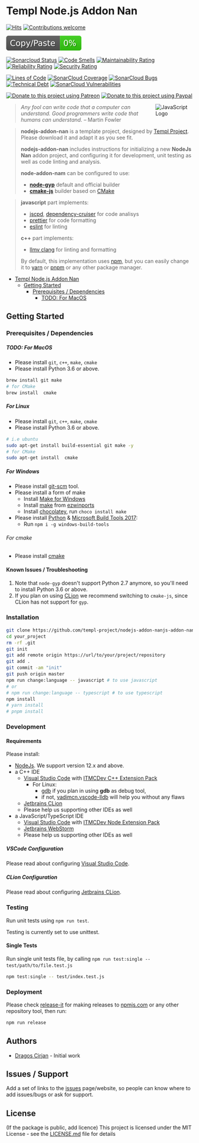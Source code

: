 # Templ Node.js Addon Nan

<!-- https://hits.seeyoufarm.com/ -->
[![Hits](https://hits.seeyoufarm.com/api/count/incr/badge.svg?url=https%3A%2F%2Fgithub.com%2Ftempl-project%2Fnode&count_bg=%2379C83D&title_bg=%23555555&icon=&icon_color=%23E7E7E7&title=hits&edge_flat=false)](https://hits.seeyoufarm.com)
[![Contributions welcome](https://img.shields.io/badge/contributions-welcome-brightgreen.svg?style=flat)](https://github.com/templ-project/nodejs-addon-nan/issues)

![JSCPD](.jscpd/jscpd-badge.svg?raw=true)

<!-- [![TravisCI](https://travis-ci.org/templ-project/nodejs-addon-nan.svg?branch=master)](https://travis-ci.org/templ-project/nodejs-addon-nan) -->
<!-- CI Badges -->
<!-- [![CircleCI](https://circleci.com/gh/templ-project/nodejs-addon-nan.svg?style=shield)](https://circleci.com/gh/templ-project/nodejs-addon-nan) -->

[![Sonarcloud Status](https://sonarcloud.io/api/project_badges/measure?project=templ-project_nodejs-addon-nan&metric=alert_status)](https://sonarcloud.io/dashboard?id=templ-project_nodejs-addon-nan)
[![Code Smells](https://sonarcloud.io/api/project_badges/measure?project=templ-project_nodejs-addon-nan&metric=code_smells)](https://sonarcloud.io/dashboard?id=templ-project_nodejs-addon-nan)
[![Maintainability Rating](https://sonarcloud.io/api/project_badges/measure?project=templ-project_nodejs-addon-nan&metric=sqale_rating)](https://sonarcloud.io/dashboard?id=templ-project_nodejs-addon-nan)
[![Reliability Rating](https://sonarcloud.io/api/project_badges/measure?project=templ-project_nodejs-addon-nan&metric=reliability_rating)](https://sonarcloud.io/dashboard?id=templ-project_nodejs-addon-nan)
[![Security Rating](https://sonarcloud.io/api/project_badges/measure?project=templ-project_nodejs-addon-nan&metric=security_rating)](https://sonarcloud.io/dashboard?id=templ-project_nodejs-addon-nan)

[![Lines of Code](https://sonarcloud.io/api/project_badges/measure?project=templ-project_nodejs-addon-nan&metric=ncloc)](https://sonarcloud.io/dashboard?id=templ-project_nodejs-addon-nan)
[![SonarCloud Coverage](https://sonarcloud.io/api/project_badges/measure?project=templ-project_nodejs-addon-nan&metric=coverage)](https://sonarcloud.io/component_measures/metric/coverage/list?id=templ-project_nodejs-addon-nan)
[![SonarCloud Bugs](https://sonarcloud.io/api/project_badges/measure?project=templ-project_nodejs-addon-nan&metric=bugs)](https://sonarcloud.io/component_measures/metric/reliability_rating/list?id=templ-project_nodejs-addon-nan)
[![Technical Debt](https://sonarcloud.io/api/project_badges/measure?project=templ-project_nodejs-addon-nan&metric=sqale_index)](https://sonarcloud.io/dashboard?id=templ-project_nodejs-addon-nan)
[![SonarCloud Vulnerabilities](https://sonarcloud.io/api/project_badges/measure?project=templ-project_nodejs-addon-nan&metric=vulnerabilities)](https://sonarcloud.io/component_measures/metric/security_rating/list?id=templ-project_nodejs-addon-nan)

<!-- Donation Badges -->
[![Donate to this project using Patreon](https://img.shields.io/badge/patreon-donate-yellow.svg)](https://patreon.com/dragoscirjan)
[![Donate to this project using Paypal](https://img.shields.io/badge/paypal-donate-yellow.svg)](https://www.paypal.com/cgi-bin/webscr?cmd=_s-xclick&hosted_button_id=QBP6DEBJDEMV2&source=url)
<!--
[![Donate to this project using Flattr](https://img.shields.io/badge/flattr-donate-yellow.svg)](https://flattr.com/profile/balupton)
[![Donate to this project using Liberapay](https://img.shields.io/badge/liberapay-donate-yellow.svg)](https://liberapay.com/dragoscirjan)
[![Donate to this project using Thanks App](https://img.shields.io/badge/thanksapp-donate-yellow.svg)](https://givethanks.app/donate/npm/badges)
[![Donate to this project using Boost Lab](https://img.shields.io/badge/boostlab-donate-yellow.svg)](https://boost-lab.app/dragoscirjan/badges)
[![Donate to this project using Buy Me A Coffee](https://img.shields.io/badge/buy%20me%20a%20coffee-donate-yellow.svg)](https://buymeacoffee.com/balupton)
[![Donate to this project using Open Collective](https://img.shields.io/badge/open%20collective-donate-yellow.svg)](https://opencollective.com/dragoscirjan)
[![Donate to this project using Cryptocurrency](https://img.shields.io/badge/crypto-donate-yellow.svg)](https://dragoscirjan.me/crypto)
[![Donate to this project using Paypal](https://img.shields.io/badge/paypal-donate-yellow.svg)](https://dragoscirjan.me/paypal)
[![Buy an item on our wishlist for us](https://img.shields.io/badge/wishlist-donate-yellow.svg)](https://dragoscirjan.me/wishlist)
-->

<img alt="JavaScript Logo" src="https://github.com/templ-project/nodejs-addon-nanjs-addon-nan/blob/master/javascript.svg?raw=true" width="20%" align="right" />

<!-- Project Description Starts Here -->


> *Any fool can write code that a computer can understand. Good programmers write code that humans can understand.* – Martin Fowler

> **nodejs-addon-nan** is a template project, designed by [Templ Project](http://templ-project.github.io). Please download it and adapt it as you see fit.
>
> **nodejs-addon-nan** includes instructions for initializing a new
> **NodeJs Nan** addon project, and configuring it for development, unit
> testing as well as code linting and analysis.
> 
> **node-addon-nam** can be configured to use:
> * **[node-gyp](https://www.npmjs.com/package/node-gyp)** default and official builder 
> * **[cmake-js](https://www.npmjs.com/package/cmake-js)** builder based on [CMake](https://cmake.org/) 
<!-- > * **[xmake](https://www.npmjs.com/package/xmake)** builder based on [xmake](https://xmake.io/)  -->
>
> **javascript** part implements:
> - [jscpd](https://github.com/kucherenko/jscpd), [dependency-cruiser](https://github.com/sverweij/dependency-cruiser) for code analisys
> - [prettier](https://prettier.io/) for code formatting
> - [eslint](https://eslint.org/) for linting
>
> **c++** part implements:
> - [llmv clang](https://clang.llvm.org/) for linting and formatting
>
> By default, this implementation uses [npm](https://www.npmjs.com/), but you can easily change it to [yarn](https://yarnpkg.com/) or [pnpm](https://pnpm.js.org/) or any other package manager. 

<!-- TOC -->

- [Templ Node.js Addon Nan](#templ-nodejs-addon-nan)
  - [Getting Started](#getting-started)
    - [Prerequisites / Dependencies](#prerequisites--dependencies)
        - [TODO: For MacOS](#todo-for-macos)

<!-- /TOC -->

## Getting Started

### Prerequisites / Dependencies

##### TODO: For MacOS

- Please install `git`, `c++`, `make`, `cmake` <!--or ~~`xmake`~~-->
- Please install Python 3.6 or above.

```bash
brew install git make
# for CMake
brew install  cmake
```
<!-- # for xmake
bash <(curl -fsSL https://xmake.io/shget.text)
``` -->
##### For Linux

- Please install `git`, `c++`, `make`, `cmake` <!--or ~~`xmake`~~-->
- Please install Python 3.6 or above.

```bash
# i.e ubuntu
sudo apt-get install build-essential git make -y
# for CMake
sudo apt-get install  cmake
```
<!-- # for xmake
bash <(curl -fsSL https://xmake.io/shget.text)
``` -->
##### For Windows

- Please install [git-scm](https://git-scm.com/download/win) tool.
- Please install a form of make
  - Install [Make for Windows](http://gnuwin32.sourceforge.net/packages/make.htm)
  - Install [make](https://sourceforge.net/projects/ezwinports/files/) from [ezwinports](https://sourceforge.net/projects/ezwinports/files/)
  - Install [chocolatey](https://chocolatey.org/), run `choco install make`
- Please install [Python](https://www.python.org/downloads/windows/) & [Microsoft Build Tools 2017](https://visualstudio.microsoft.com/):
  - Run `npm i -g windows-build-tools`

###### For cmake
- Please install [cmake](https://cmake.org/)

<!-- ###### ~~For xmake~~
- Please install [xmake](https://xmake.io/)
```powershell
Invoke-Expression (Invoke-Webrequest 'https://xmake.io/psget.text' -UseBasicParsing).Content
``` -->
#### Known Issues / Troubleshooting

1. Note that `node-gyp` doesn't support Python 2.7 anymore, so you'll need to install Python 3.6 or above.
2. If you plan on using [CLion](https://www.jetbrains.com/clion/) we recommend switching to `cmake-js`, since CLion has not support for `gyp`.

### Installation

```bash
git clone https://github.com/templ-project/nodejs-addon-nanjs-addon-nan your_project
cd your_project
rm -rf .git
git init
git add remote origin https://url/to/your/project/repository
git add .
git commit -am "init"
git push origin master
npm run change:language -- javascript # to use javascript
# or
# npm run change:language -- typescript # to use typescript
npm install
# yarn install
# pnpm install
```

### Development

#### Requirements

Please install:
- [NodeJs](https://nodejs.org/en/). We support version 12.x and above.
- a C++ IDE
  - [Visual Studio Code](https://code.visualstudio.com/) with [ITMCDev C++ Extension Pack](https://marketplace.visualstudio.com/items?itemName=itmcdev.node-cpp-extension-pack)
    - For Linux:
      - [gdb](https://www.gnu.org/software/gdb/) if you plan in using **gdb** as debug tool,
      - if not, [vadimcn.vscode-lldb](https://marketplace.visualstudio.com/items?itemName=vadimcn.vscode-lldb) will help you without any flaws
  - [Jetbrains CLion](https://www.jetbrains.com/clion/)
  - Please help us supporting other IDEs as well
- a JavaScript/TypeScript IDE
  - [Visual Studio Code](https://code.visualstudio.com/) with [ITMCDev Node Extension Pack](https://marketplace.visualstudio.com/items?itemName=itmcdev.node-extension-pack)
  - [Jetbrains WebStorm](https://www.jetbrains.com/webstorm/)
  - Please help us supporting other IDEs as well

##### VSCode Configuration

Please read about configuring [Visual Studio Code](manual/configure_vscode.md).

##### CLion Configuration

Please read about configuring [Jetbrains CLion](manual/configure_clion.md).

### Testing

Run unit tests using `npm run test`.

Testing is currently set to use unittest.

#### Single Tests

Run single unit tests file, by calling `npm run test:single -- test/path/to/file.test.js`

```bash
npm test:single -- test/index.test.js
```

### Deployment

Please check [release-it](https://www.npmjs.com/package/release-it) for making releases to [npmjs.com](https://www.npmjs.com/) or any other repository tool, then run:

```bash
npm run release
```

## Authors

* [Dragos Cirjan](mailto:dragos.cirjan@gmail.com) - Initial work

## Issues / Support

Add a set of links to the [issues](/templ-project/nodejs-addon-nanjs-addon-nan/issues) page/website, so people can know where to add issues/bugs or ask for support.

## License

(If the package is public, add licence)
This project is licensed under the MIT License - see the [LICENSE.md](LICENSE.md) file for details

<!-- ## Changelog

Small changelog history. The rest should be added to [CHANGELOG.md](CHANGELOG.md).

See here a template for changelogs: https://keepachangelog.com/en/1.0.0/

Also see this tool for automatically generating them: https://www.npmjs.com/package/changelog -->
